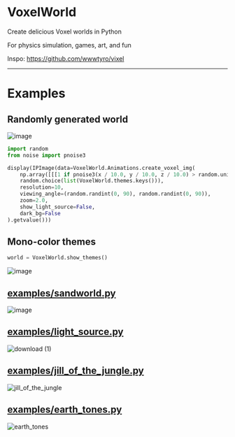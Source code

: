 # VoxelWorld
Create delicious Voxel worlds in Python

For physics simulation, games, art, and fun

Inspo: https://github.com/wwwtyro/vixel

***

# Examples

## Randomly generated world

![image](https://github.com/jackparmer/VoxelWorld/assets/1865834/25bd612e-b8e9-42ed-91b4-014921173900)


```py
import random
from noise import pnoise3

display(IPImage(data=VoxelWorld.Animations.create_voxel_img(
    np.array([[[1 if pnoise3(x / 10.0, y / 10.0, z / 10.0) > random.uniform(-0.2, 0.2) else 0 for z in range(16)] for y in range(16)] for x in range(16)], dtype=np.uint8),
    random.choice(list(VoxelWorld.themes.keys())),
    resolution=10,
    viewing_angle=(random.randint(0, 90), random.randint(0, 90)),
    zoom=2.0,
    show_light_source=False,
    dark_bg=False
).getvalue()))
```

## Mono-color themes

```py
world = VoxelWorld.show_themes()
```

![image](https://github.com/jackparmer/VoxelWorld/assets/1865834/ab7eca82-5b20-4b7e-bbae-a2e8350b4611)

## [examples/sandworld.py](examples/sand_world.py)

![image](https://github.com/jackparmer/VoxelWorld/assets/1865834/f2a61fae-5133-4e2c-8bf9-71e69c1d0948)

## [examples/light_source.py](examples/light_source.py)

![download (1)](https://github.com/jackparmer/VoxelWorld/assets/1865834/d86f3e6a-322a-4273-8260-fc41fb215eaf)

## [examples/jill_of_the_jungle.py](examples/jill_of_the_jungle.py)

![jill_of_the_jungle](https://github.com/jackparmer/VoxelWorld/assets/1865834/820494a5-452f-4f87-b6c7-bbe4abc3e65e)

## [examples/earth_tones.py](examples/earth_tones.py)

![earth_tones](https://github.com/jackparmer/VoxelWorld/assets/1865834/1cffc6bf-a07c-4804-86fa-783dae51b3b6)

